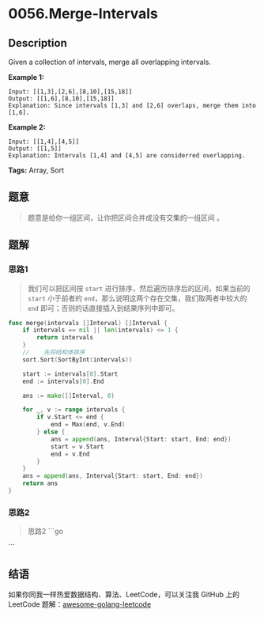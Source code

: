 # 0056.Merge-Intervals

## Description

Given a collection of intervals, merge all overlapping intervals.

**Example 1:**

```text
Input: [[1,3],[2,6],[8,10],[15,18]]
Output: [[1,6],[8,10],[15,18]]
Explanation: Since intervals [1,3] and [2,6] overlaps, merge them into [1,6].
```

**Example 2:**

```text
Input: [[1,4],[4,5]]
Output: [[1,5]]
Explanation: Intervals [1,4] and [4,5] are considerred overlapping.
```

**Tags:** Array, Sort

## 题意

> 题意是给你一组区间，让你把区间合并成没有交集的一组区间 。

## 题解

### 思路1

> 我们可以把区间按 `start` 进行排序，然后遍历排序后的区间，如果当前的 `start` 小于前者的 `end`，那么说明这两个存在交集，我们取两者中较大的 `end` 即可；否则的话直接插入到结果序列中即可。

```go
func merge(intervals []Interval) []Interval {
    if intervals == nil || len(intervals) <= 1 {
        return intervals
    }
    //    先将结构体排序
    sort.Sort(SortByInt(intervals))

    start := intervals[0].Start
    end := intervals[0].End

    ans := make([]Interval, 0)

    for _, v := range intervals {
        if v.Start <= end {
            end = Max(end, v.End)
        } else {
            ans = append(ans, Interval{Start: start, End: end})
            start = v.Start
            end = v.End
        }
    }
    ans = append(ans, Interval{Start: start, End: end})
    return ans
}
```

### 思路2

> 思路2 \`\`\`go

\`\`\`

## 结语

如果你同我一样热爱数据结构、算法、LeetCode，可以关注我 GitHub 上的 LeetCode 题解：[awesome-golang-leetcode](https://github.com/kylesliu/awesome-golang-algorithm)

